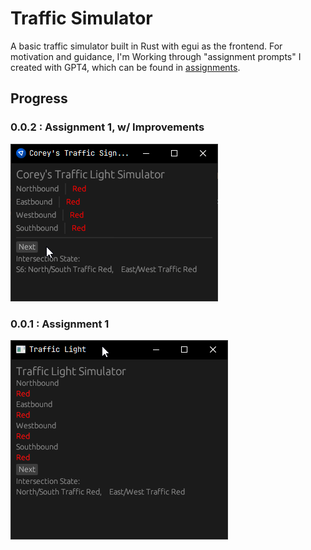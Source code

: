 # Traffic Simulator

A basic traffic simulator built in Rust with egui as the frontend. For motivation and guidance, I'm Working through "assignment prompts" I created with GPT4, which can be found in [assignments](assignments.md).

## Progress

### 0.0.2 : Assignment 1, w/ Improvements
![](0.0.2.gif)

### 0.0.1 : Assignment 1
![](0.0.1.gif)